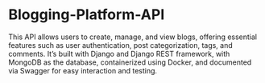 # Blogging-Platform-API
This API allows users to create, manage, and view blogs, offering essential features such as user authentication, post categorization, tags, and comments. It’s built with Django and Django REST framework, with MongoDB as the database, containerized using Docker, and documented via Swagger for easy interaction and testing.
